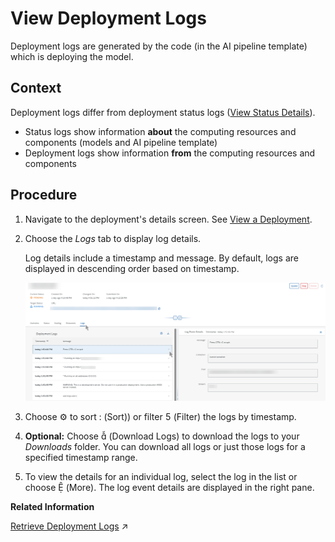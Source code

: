 <!-- loio4f9682e48a54430e870d525f1cfd312b -->

<link rel="stylesheet" type="text/css" href="css/sap-icons.css"/>

# View Deployment Logs

Deployment logs are generated by the code \(in the AI pipeline template\) which is deploying the model.



<a name="loio4f9682e48a54430e870d525f1cfd312b__context_zfz_ysb_wxb"/>

## Context

Deployment logs differ from deployment status logs \([View Status Details](https://help.sap.com/docs/AI_LAUNCHPAD/92d77f26188e4582897b9106b9cb72e0/75b90def0e91434ebce276ab29f99cd9.html)\).

-   Status logs show information **about** the computing resources and components \(models and AI pipeline template\)
-   Deployment logs show information **from** the computing resources and components



<a name="loio4f9682e48a54430e870d525f1cfd312b__steps_yg2_zsb_wxb"/>

## Procedure

1.  Navigate to the deployment's details screen. See [View a Deployment](https://help.sap.com/docs/AI_LAUNCHPAD/92d77f26188e4582897b9106b9cb72e0/d6f793e11145488daac3d1b7229a052a.html).

2.  Choose the *Logs* tab to display log details.

    Log details include a timestamp and message. By default, logs are displayed in descending order based on timestamp.

    ![Log details for a pending deployment.](images/Image_AIL_Deployment_Enhanced_Logs_5668448.png)

3.  Choose :gear: to sort <span class="SAP-icons"></span> \(Sort\)\) or filter <span class="SAP-icons"></span> \(Filter\) the logs by timestamp.

4.  **Optional:** Choose <span class="SAP-icons"></span> \(Download Logs\) to download the logs to your *Downloads* folder. You can download all logs or just those logs for a specified timestamp range.

5.  To view the details for an individual log, select the log in the list or choose <span class="SAP-icons"></span> \(More\). The log event details are displayed in the right pane.


**Related Information**  


[Retrieve Deployment Logs](https://help.sap.com/viewer/2d6c5984063c40a59eda62f4a9135bee/CLOUD/en-US/4c86b886f6ec440b99b7284f4b17e735.html "accessed in the deployment and execution logs.") :arrow_upper_right:

